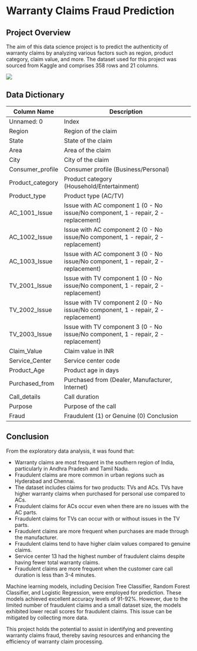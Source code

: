 # Warranty Claims Fraud Prediction

## Project Overview
The aim of this data science project is to predict the authenticity of warranty claims by analyzing various factors such as region, product category, claim value, and more. The dataset used for this project was sourced from Kaggle and comprises 358 rows and 21 columns.

![](https://trendsettertelugu.com/wp-content/uploads/2022/12/File-a-warranty-claim.webp)

## Data Dictionary
| Column Name         | Description                                     |
|---------------------|-------------------------------------------------|
| Unnamed: 0          | Index                                           |
| Region              | Region of the claim                             |
| State               | State of the claim                              |
| Area                | Area of the claim                               |
| City                | City of the claim                               |
| Consumer_profile    | Consumer profile (Business/Personal)            |
| Product_category    | Product category (Household/Entertainment)      |
| Product_type        | Product type (AC/TV)                            |
| AC_1001_Issue       | Issue with AC component 1 (0 - No issue/No component, 1 - repair, 2 - replacement) |
| AC_1002_Issue       | Issue with AC component 2 (0 - No issue/No component, 1 - repair, 2 - replacement) |
| AC_1003_Issue       | Issue with AC component 3 (0 - No issue/No component, 1 - repair, 2 - replacement) |
| TV_2001_Issue       | Issue with TV component 1 (0 - No issue/No component, 1 - repair, 2 - replacement) |
| TV_2002_Issue       | Issue with TV component 2 (0 - No issue/No component, 1 - repair, 2 - replacement) |
| TV_2003_Issue       | Issue with TV component 3 (0 - No issue/No component, 1 - repair, 2 - replacement) |
| Claim_Value         | Claim value in INR                              |
| Service_Center      | Service center code                             |
| Product_Age         | Product age in days                             |
| Purchased_from      | Purchased from (Dealer, Manufacturer, Internet) |
| Call_details        | Call duration                                   |
| Purpose             | Purpose of the call                             |
| Fraud               | Fraudulent (1) or Genuine (0) Conclusion       |

## Conclusion
From the exploratory data analysis, it was found that:
- Warranty claims are most frequent in the southern region of India, particularly in Andhra Pradesh and Tamil Nadu.
- Fraudulent claims are more common in urban regions such as Hyderabad and Chennai.
- The dataset includes claims for two products: TVs and ACs. TVs have higher warranty claims when purchased for personal use compared to ACs.
- Fraudulent claims for ACs occur even when there are no issues with the AC parts.
- Fraudulent claims for TVs can occur with or without issues in the TV parts.
- Fraudulent claims are more frequent when purchases are made through the manufacturer.
- Fraudulent claims tend to have higher claim values compared to genuine claims.
- Service center 13 had the highest number of fraudulent claims despite having fewer total warranty claims.
- Fraudulent claims are more frequent when the customer care call duration is less than 3-4 minutes.

Machine learning models, including Decision Tree Classifier, Random Forest Classifier, and Logistic Regression, were employed for prediction. These models achieved excellent accuracy levels of 91-92%. However, due to the limited number of fraudulent claims and a small dataset size, the models exhibited lower recall scores for fraudulent claims. This issue can be mitigated by collecting more data.

This project holds the potential to assist in identifying and preventing warranty claims fraud, thereby saving resources and enhancing the efficiency of warranty claim processing.
